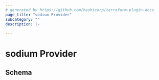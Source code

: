 ```yaml
---
# generated by https://github.com/hashicorp/terraform-plugin-docs
page_title: "sodium Provider"
subcategory: ""
description: |-
  
---
```


# sodium Provider





<!-- schema generated by tfplugindocs -->
## Schema
